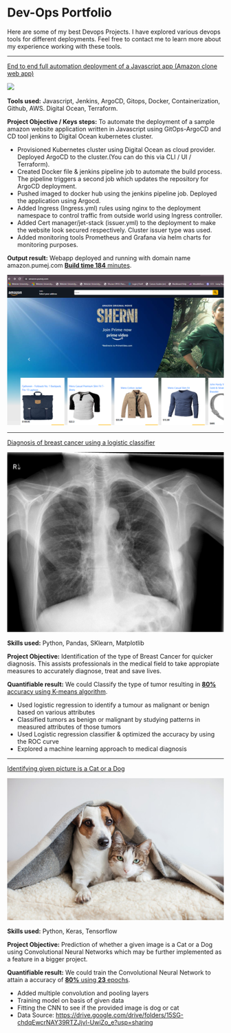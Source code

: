 # Dev-Ops Portfolio

Here are some of my best Devops Projects. I have explored various devops tools for different deployments. Feel free to contact me to learn more about my experience working with these tools.

***

[End to end full automation deployment of a Javascript app (Amazon clone web app)](https://github.com/suvo-gh/Bike-Rental-Demand/blob/main/Bike_Rental_Demand.ipynb)

<img src="project-architecture.png?raw=true"/>

**Tools used:** Javascript, Jenkins, ArgoCD, Gitops, Docker, Containerization, Github, AWS. Digital Ocean, Terraform. 

**Project Objective / Keys steps:** To automate the deployment of a sample amazon website application written in Javascript using GitOps-ArgoCD and CD tool jenkins to Digital Ocean kubernetes cluster.

- Provisioned Kubernetes cluster using Digital Ocean as cloud provider. Deployed ArgoCD to the cluster.(You can do this via CLI / UI / Terraform).
- Created Docker file & jenkins pipeline job to automate the build process. The pipeline triggers a second job which updates the repository for ArgoCD deployment.
- Pushed imaged to docker hub using the jenkins pipeline job. Deployed the application using Argocd.
- Added Ingress (Ingress.yml) rules using nginx to the deployment namespace to control traffic from outside world using Ingress controller.
- Added Cert manager/jet-stack (issuer.yml) to the deployment to make the website look secured respectively. Cluster issuer type was used.
- Added monitoring tools Prometheus and Grafana via helm charts for monitoring purposes.

**Output result:** Webapp deployed and running with domain name amazon.pumej.com [**Build time 184** minutes](https://github.com/suvo-gh/Bike-Rental-Demand/blob/main/Bike_Rental_Demand.ipynb).

<img src="images/amazon-app.png?raw=true"/>


***

[Diagnosis of breast cancer using a logistic classifier](https://github.com/suvo-gh/Orthopedic-Patients-Classification)

<img src="images/breast-cancer.jpeg?raw=true"/>

**Skills used:** Python, Pandas, SKlearn, Matplotlib

**Project Objective:** Identification of the type of Breast Cancer for quicker diagnosis. This assists professionals in the medical field to take appropiate measures to accurately diagnose, treat and save lives. 

**Quantifiable result:** We could Classify the type of tumor resulting in [**80%** accuracy using K-means algorithm](https://github.com/suvo-gh/Orthopedic-Patients-Classification).

- Used logistic regression to identify a tumour as malignant or benign based on various attributes
- Classified tumors as benign or malignant by studying patterns in measured attributes of those tumors
- Used Logistic regression classifier & optimized the accuracy by using the ROC curve
- Explored a machine learning approach to medical diagnosis

***

[Identifying given picture is a Cat or a Dog](https://github.com/suvo-gh/Cat_or_Dog_prediction/blob/main/CNN_Project%20(Image_Classification).ipynb)

<img src="images/Dog-and-Cat.jpeg?raw=true"/>

**Skills used:** Python, Keras, Tensorflow

**Project Objective:** Prediction of whether a given image is a Cat or a Dog using Convolutional Neural Networks which may be further implemented as a feature in a bigger project.

**Quantifiable result:** We could train the Convolutional Neural Network to attain a accuracy of [**80%** using **23** epochs](https://github.com/suvo-gh/Cat_or_Dog_prediction/blob/main/CNN_Project%20(Image_Classification).ipynb).

- Added multiple convolution and pooling layers
- Training model on basis of given data
- Fitting the CNN to see if the provided image is dog or cat
- Data Source: https://drive.google.com/drive/folders/15SG-chdqEwcrNAY39RTZJjvl-UwiZo_e?usp=sharing